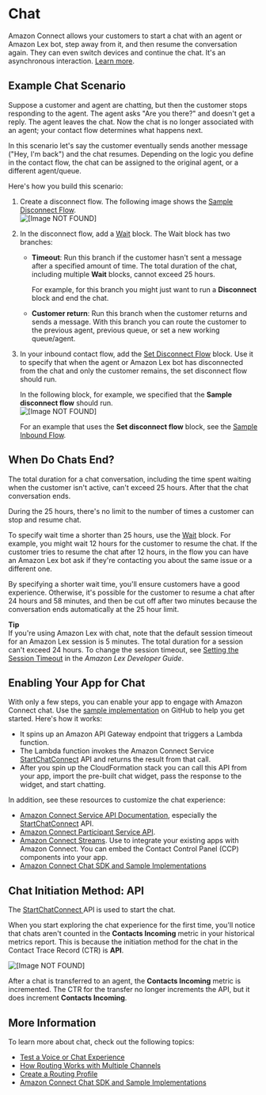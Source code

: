 # Chat<a name="chat"></a>

Amazon Connect allows your customers to start a chat with an agent or Amazon Lex bot, step away from it, and then resume the conversation again\. They can even switch devices and continue the chat\. It's an asynchronous interaction\. [Learn more](https://github.com/aws/amazon-connect-streams/blob/master/Documentation.md)\.

## Example Chat Scenario<a name="example-chat-scenario"></a>

Suppose a customer and agent are chatting, but then the customer stops responding to the agent\. The agent asks "Are you there?" and doesn't get a reply\. The agent leaves the chat\. Now the chat is no longer associated with an agent; your contact flow determines what happens next\. 

In this scenario let's say the customer eventually sends another message \("Hey, I'm back"\) and the chat resumes\. Depending on the logic you define in the contact flow, the chat can be assigned to the original agent, or a different agent/queue\.

Here's how you build this scenario:

1. Create a disconnect flow\. The following image shows the [Sample Disconnect Flow](sample-disconnect.md)\.   
![\[Image NOT FOUND\]](http://docs.aws.amazon.com/connect/latest/adminguide/images/sample-disconnect-flow.png)

1. In the disconnect flow, add a [Wait](wait.md) block\. The Wait block has two branches:
   + **Timeout**: Run this branch if the customer hasn't sent a message after a specified amount of time\. The total duration of the chat, including multiple **Wait** blocks, cannot exceed 25 hours\.

     For example, for this branch you might just want to run a **Disconnect** block and end the chat\. 
   + **Customer return**: Run this branch when the customer returns and sends a message\. With this branch you can route the customer to the previous agent, previous queue, or set a new working queue/agent\.

1. In your inbound contact flow, add the [Set Disconnect Flow](set-disconnect-flow.md) block\. Use it to specify that when the agent or Amazon Lex bot has disconnected from the chat and only the customer remains, the set disconnect flow should run\.

   In the following block, for example, we specified that the **Sample disconnect flow** should run\.   
![\[Image NOT FOUND\]](http://docs.aws.amazon.com/connect/latest/adminguide/images/set-disconnect-flow.png)

   For an example that uses the **Set disconnect flow** block, see the [Sample Inbound Flow](sample-inbound-flow.md)\. 

## When Do Chats End?<a name="when-do-chats-end"></a>

The total duration for a chat conversation, including the time spent waiting when the customer isn't active, can't exceed 25 hours\. After that the chat conversation ends\. 

During the 25 hours, there's no limit to the number of times a customer can stop and resume chat\.

To specify wait time a shorter than 25 hours, use the [Wait](wait.md) block\. For example, you might wait 12 hours for the customer to resume the chat\. If the customer tries to resume the chat after 12 hours, in the flow you can have an Amazon Lex bot ask if they're contacting you about the same issue or a different one\.

By specifying a shorter wait time, you'll ensure customers have a good experience\. Otherwise, it's possible for the customer to resume a chat after 24 hours and 58 minutes, and then be cut off after two minutes because the conversation ends automatically at the 25 hour limit\.

**Tip**  
If you're using Amazon Lex with chat, note that the default session timeout for an Amazon Lex session is 5 minutes\. The total duration for a session can't exceed 24 hours\. To change the session timeout, see [Setting the Session Timeout](https://docs.aws.amazon.com/lex/latest/dg/context-mgmt.html#context-mgmt-session-timeoutg) in the *Amazon Lex Developer Guide*\. 

## Enabling Your App for Chat<a name="enable-chat-in-app"></a>

With only a few steps, you can enable your app to engage with Amazon Connect chat\. Use the [sample implementation](https://github.com/amazon-connect/amazon-connect-chat-ui-examples/tree/master/cloudformationTemplates/asyncCustomerChatUX) on GitHub to help you get started\. Here's how it works:
+ It spins up an Amazon API Gateway endpoint that triggers a Lambda function\.
+ The Lambda function invokes the Amazon Connect Service [StartChatConnect](https://docs.aws.amazon.com/connect/latest/APIReference/API_StartChatContact.html) API and returns the result from that call\. 
+ After you spin up the CloudFormation stack you can call this API from your app, import the pre\-built chat widget, pass the response to the widget, and start chatting\. 

In addition, see these resources to customize the chat experience: 
+ [Amazon Connect Service API Documentation](https://docs.aws.amazon.com/connect/latest/APIReference/welcome.html), especially the [StartChatConnect](https://docs.aws.amazon.com/connect/latest/APIReference/API_StartChatContact.html) API\. 
+  [Amazon Connect Participant Service API](https://docs.aws.amazon.com/connect-participant/latest/APIReference/Welcome.html)\. 
+  [Amazon Connect Streams](https://github.com/aws/amazon-connect-streams)\. Use to integrate your existing apps with Amazon Connect\. You can embed the Contact Control Panel \(CCP\) components into your app\. 
+ [Amazon Connect Chat SDK and Sample Implementations](https://github.com/amazon-connect/amazon-connect-chat-ui-examples/) 

## Chat Initiation Method: API<a name="chat-initiation-method"></a>

The [StartChatConnect ](https://docs.aws.amazon.com/connect/latest/APIReference/API_StartChatContact.html) API is used to start the chat\.

When you start exploring the chat experience for the first time, you'll notice that chats aren't counted in the **Contacts Incoming** metric in your historical metrics report\. This is because the initiation method for the chat in the Contact Trace Record \(CTR\) is **API**\.

![\[Image NOT FOUND\]](http://docs.aws.amazon.com/connect/latest/adminguide/images/ctr-api.png)

After a chat is transferred to an agent, the **Contacts Incoming** metric is incremented\. The CTR for the transfer no longer increments the API, but it does increment **Contacts Incoming**\. 

## More Information<a name="chat-more-info"></a>

To learn more about chat, check out the following topics:
+ [Test a Voice or Chat Experience](chat-testing.md) 
+ [How Routing Works with Multiple Channels](about-routing.md#routing-profile-channels-works) 
+ [Create a Routing Profile](routing-profiles.md) 
+ [Amazon Connect Chat SDK and Sample Implementations](https://github.com/amazon-connect/amazon-connect-chat-ui-examples/) 